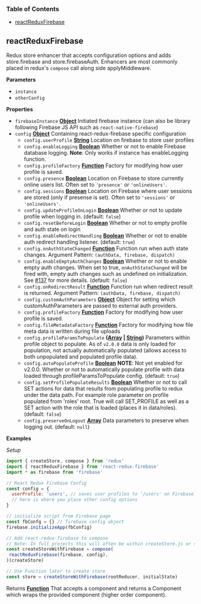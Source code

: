 <!-- Generated by documentation.js. Update this documentation by updating the source code. -->

### Table of Contents

-   [reactReduxFirebase](#reactreduxfirebase)

## reactReduxFirebase

Redux store enhancer that accepts configuration options and adds
store.firebase and store.firebaseAuth. Enhancers are most commonly placed in redux's `compose` call
along side applyMiddleware.

**Parameters**

-   `instance`  
-   `otherConfig`  

**Properties**

-   `firebaseInstance` **[Object](https://developer.mozilla.org/en-US/docs/Web/JavaScript/Reference/Global_Objects/Object)** Initiated firebase instance (can also
    be library following Firebase JS API such as `react-native-firebase`)
-   `config` **[Object](https://developer.mozilla.org/en-US/docs/Web/JavaScript/Reference/Global_Objects/Object)** Containing react-redux-firebase specific configuration
    -   `config.userProfile` **[String](https://developer.mozilla.org/en-US/docs/Web/JavaScript/Reference/Global_Objects/String)** Location on firebase to store user profiles
    -   `config.enableLogging` **[Boolean](https://developer.mozilla.org/en-US/docs/Web/JavaScript/Reference/Global_Objects/Boolean)** Whether or not to enable Firebase database logging.
        **Note**: Only works if instance has enableLogging function.
    -   `config.profileFactory` **[Function](https://developer.mozilla.org/en-US/docs/Web/JavaScript/Reference/Statements/function)** Factory for modifying how user profile is saved.
    -   `config.presence` **[Boolean](https://developer.mozilla.org/en-US/docs/Web/JavaScript/Reference/Global_Objects/Boolean)** Location on Firebase to store currently
        online users list. Often set to `'presence'` or `'onlineUsers'`.
    -   `config.sessions` **[Boolean](https://developer.mozilla.org/en-US/docs/Web/JavaScript/Reference/Global_Objects/Boolean)** Location on Firebase where user
        sessions are stored (only if presense is set). Often set to `'sessions'` or `'onlineUsers'`.
    -   `config.updateProfileOnLogin` **[Boolean](https://developer.mozilla.org/en-US/docs/Web/JavaScript/Reference/Global_Objects/Boolean)** Whether or not to update
        profile when logging in. (default: `false`)
    -   `config.resetBeforeLogin` **[Boolean](https://developer.mozilla.org/en-US/docs/Web/JavaScript/Reference/Global_Objects/Boolean)** Whether or not to empty profile
        and auth state on login
    -   `config.enableRedirectHandling` **[Boolean](https://developer.mozilla.org/en-US/docs/Web/JavaScript/Reference/Global_Objects/Boolean)** Whether or not to enable
        auth redirect handling listener. (default: `true`)
    -   `config.onAuthStateChanged` **[Function](https://developer.mozilla.org/en-US/docs/Web/JavaScript/Reference/Statements/function)** Function run when auth state
        changes. Argument Pattern: `(authData, firebase, dispatch)`
    -   `config.enableEmptyAuthChanges` **[Boolean](https://developer.mozilla.org/en-US/docs/Web/JavaScript/Reference/Global_Objects/Boolean)** Whether or not to enable
        empty auth changes. When set to true, `onAuthStateChanged` will be fired with,
        empty auth changes such as undefined on initialization. See
        [#137](https://github.com/prescottprue/react-redux-firebase/issues/137) for
        more details. (default: `false`)
    -   `config.onRedirectResult` **[Function](https://developer.mozilla.org/en-US/docs/Web/JavaScript/Reference/Statements/function)** Function run when redirect
        result is returned. Argument Pattern: `(authData, firebase, dispatch)`
    -   `config.customAuthParameters` **[Object](https://developer.mozilla.org/en-US/docs/Web/JavaScript/Reference/Global_Objects/Object)** Object for setting which
        customAuthParameters are passed to external auth providers.
    -   `config.profileFactory` **[Function](https://developer.mozilla.org/en-US/docs/Web/JavaScript/Reference/Statements/function)** Factory for modifying how user profile is saved.
    -   `config.fileMetadataFactory` **[Function](https://developer.mozilla.org/en-US/docs/Web/JavaScript/Reference/Statements/function)** Factory for modifying
        how file meta data is written during file uploads
    -   `config.profileParamsToPopulate` **([Array](https://developer.mozilla.org/en-US/docs/Web/JavaScript/Reference/Global_Objects/Array) \| [String](https://developer.mozilla.org/en-US/docs/Web/JavaScript/Reference/Global_Objects/String))** Parameters within
        profile object to populate. As of `v2.0.0` data is only loaded for population, not actually automatically populated
        (allows access to both unpopulated and populated profile data).
    -   `config.autoPopulateProfile` **[Boolean](https://developer.mozilla.org/en-US/docs/Web/JavaScript/Reference/Global_Objects/Boolean)** **NOTE**: Not yet enabled for v2.0.0. Whether or not to
        automatically populate profile with data loaded through profileParamsToPopulate config. (default: `true`)
    -   `config.setProfilePopulateResults` **[Boolean](https://developer.mozilla.org/en-US/docs/Web/JavaScript/Reference/Global_Objects/Boolean)** Whether or not to
        call SET actions for data that results from populating profile to redux under
        the data path. For example role parameter on profile populated from 'roles'
        root. True will call SET_PROFILE as well as a SET action with the role that
        is loaded (places it in data/roles). (default: `false`)
    -   `config.preserveOnLogout` **[Array](https://developer.mozilla.org/en-US/docs/Web/JavaScript/Reference/Global_Objects/Array)** Data parameters to preserve when logging out. (default: `null`)

**Examples**

_Setup_

```javascript
import { createStore, compose } from 'redux'
import { reactReduxFirebase } from 'react-redux-firebase'
import * as firebase from 'firebase'

// React Redux Firebase Config
const config = {
  userProfile: 'users', // saves user profiles to '/users' on Firebase
  // here is where you place other config options
}

// initialize script from Firebase page
const fbConfg = {} // firebase config object
firebase.initializeApp(fbConfig)

// Add react-redux-firebase to compose
// Note: In full projects this will often be within createStore.js or store.js
const createStoreWithFirebase = compose(
 reactReduxFirebase(firebase, config),
)(createStore)

// Use Function later to create store
const store = createStoreWithFirebase(rootReducer, initialState)
```

Returns **[Function](https://developer.mozilla.org/en-US/docs/Web/JavaScript/Reference/Statements/function)** That accepts a component and returns a Component which
wraps the provided component (higher order component).
